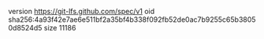 version https://git-lfs.github.com/spec/v1
oid sha256:4a93f42e7ae6e511bf2a35bf4b338f092fb52de0ac7b9255c65b38050d8524d5
size 11186
